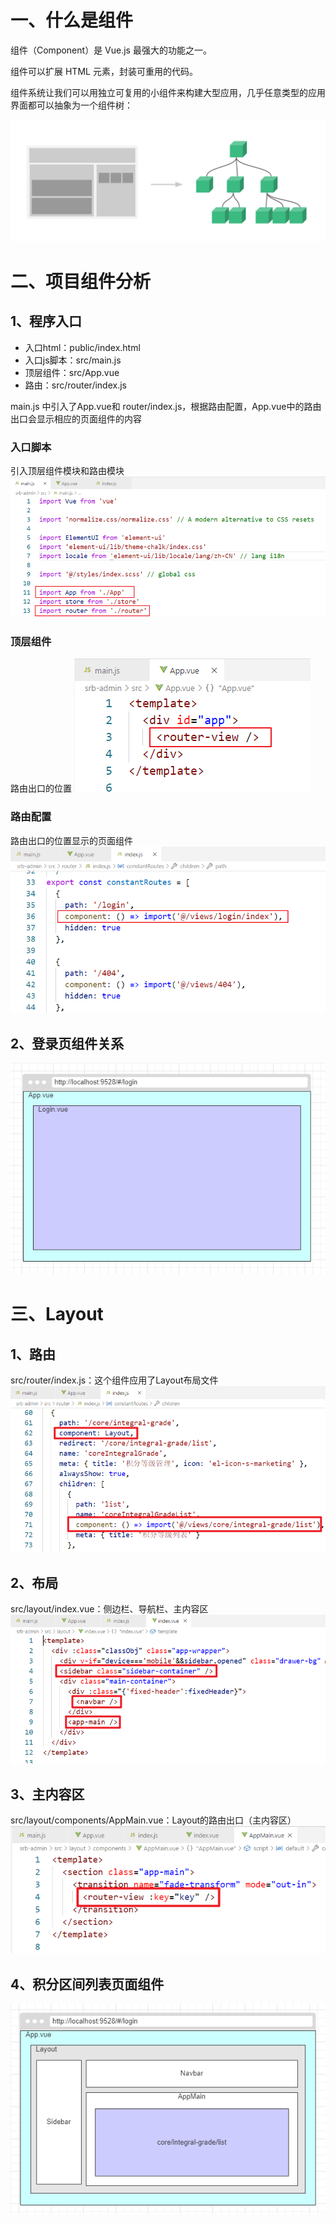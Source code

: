 # 一、什么是组件

组件（Component）是 Vue.js 最强大的功能之一。

组件可以扩展 HTML 元素，封装可重用的代码。

组件系统让我们可以用独立可复用的小组件来构建大型应用，几乎任意类型的应用界面都可以抽象为一个组件树：

![img](../../images/0.5887660670164327.png)

# 二、项目组件分析

## 1、程序入口
- 入口html：public/index.html
- 入口js脚本：src/main.js
- 顶层组件：src/App.vue
- 路由：src/router/index.js

main.js 中引入了App.vue和 router/index.js，根据路由配置，App.vue中的路由出口会显示相应的页面组件的内容

### 入口脚本
引入顶层组件模块和路由模块
![img](../../images/3232cb4f-6c16-441e-9d68-a5a0cdc2048e.png)
### 顶层组件
路由出口的位置
![img](../../images/2bb57b98-da80-42cf-8ecd-d2a0ddf42ebe.png)
### 路由配置
路由出口的位置显示的页面组件
![img](../../images/e8abcde9-d93d-4db6-ad51-563a67346f80.png)
## 2、登录页组件关系
![img](../../images/77b05a8e-9b46-4631-af95-4460ab429c26.png)

# 三、Layout
## 1、路由
src/router/index.js：这个组件应用了Layout布局文件
![img](../../images/297dde41-0595-40ab-a2cd-91154901230a.png)
## 2、布局
src/layout/index.vue：侧边栏、导航栏、主内容区
![img](../../images/5f03c13c-bbd0-442d-9063-993b9ddeb6bb.png)
## 3、主内容区
src/layout/components/AppMain.vue：Layout的路由出口（主内容区）
![img](../../images/6ade7fc1-b3ab-4055-b70c-e24aa9fd8e6d.png)
## 4、积分区间列表页面组件
![img](../../images/e19b1aa5-5df3-4407-a3c0-1fafc6570a42.png)